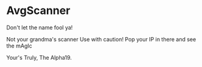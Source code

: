 # AvgScanner
Don't let the name fool ya!

Not your grandma's scanner
Use with caution!
Pop your IP in there and see the mAgIc

Your's Truly,
The Alpha19.
